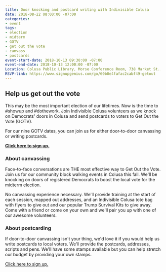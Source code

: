 ```yaml
---
title: Door knocking and postcard writing with Indivisible Colusa
date: 2018-08-22 08:00:00 -07:00
categories:
- event
tags:
- election
- midterm
- GOTV
- get out the vote
- canvass
- postcards
event-start-date: 2018-10-13 09:30:00 -07:00
event-end-date: 2018-10-13 12:00:00 -07:00
Location: Colusa Public LIbrary, Morse Conference Room, 738 Market St., Colusa, CA
RSVP-link: https://www.signupgenius.com/go/60b0e4fafac2cabf49-getout
---
```


## Help us get out the vote
This may be the most important election of our lifetimes. Now is the time to #showup and #dothework. Join Indivisible Colusa volunteers as we knock on Democrats' doors in Colusa and send postcards to voters to Get Out the Vote (GOTV).

For our nine GOTV dates, you can join us for either door-to-door canvassing or writing postcards.

**[Click here to sign up.](https://www.signupgenius.com/go/60b0e4fafac2cabf49-getout)**

### About canvassing

Face-to-face conversations are THE most effective way to Get Out the Vote. Join us for our community block walking events in Colusa this fall. We'll be knocking on doors of registered Democrats to boost the local vote for the midterm election.

No canvassing experience necessary. We'll provide training at the start of each session, mapped out addresses, and an Indivisible Colusa tote bag with flyers to give out and our popular Trump Survival Kits to give away. Come with a friend or come on your own and we'll pair you up with one of our awesome volunteers.

### About postcarding

If door-to-door canvassing isn't your thing, we'd love it if you would help us write postcards to local voters. We'll provide the postcards, addresses, scripts and pens. We'll have some stamps available but you can help stretch our budget by providing your own stamps.

[Click here to sign up.](https://www.signupgenius.com/go/60b0e4fafac2cabf49-getout)